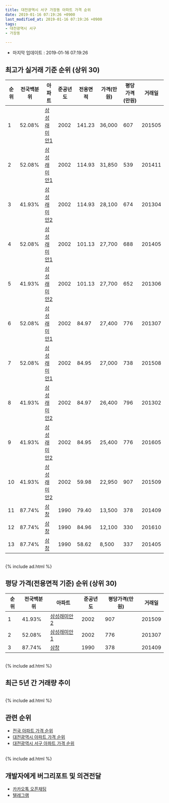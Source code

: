 ```yaml
---
title: 대전광역시 서구 가장동 아파트 가격 순위
date: 2019-01-16 07:19:26 +0900
last_modified_at: 2019-01-16 07:19:26 +0900
tags:
- 대전광역시 서구
- 가장동

---
```


* 마지막 업데이트 : 2019-01-16 07:19:26

## 최고가 실거래 기준 순위 (상위 30)


|순위|전국백분위|아파트|준공년도|전용면적|가격(만원)|평당가격(만원)|거래일|
|---|---|---|---|---|---|---|---|
|1|52.08%|[삼성래미안1](https://search.naver.com/search.naver?query=%EB%8C%80%EC%A0%84%EA%B4%91%EC%97%AD%EC%8B%9C+%EC%84%9C%EA%B5%AC+%EA%B0%80%EC%9E%A5%EB%8F%99+%EC%82%BC%EC%84%B1%EB%9E%98%EB%AF%B8%EC%95%881)|2002|141.23|36,000|607|201505|
|2|52.08%|[삼성래미안1](https://search.naver.com/search.naver?query=%EB%8C%80%EC%A0%84%EA%B4%91%EC%97%AD%EC%8B%9C+%EC%84%9C%EA%B5%AC+%EA%B0%80%EC%9E%A5%EB%8F%99+%EC%82%BC%EC%84%B1%EB%9E%98%EB%AF%B8%EC%95%881)|2002|114.93|31,850|539|201411|
|3|41.93%|[삼성래미안2](https://search.naver.com/search.naver?query=%EB%8C%80%EC%A0%84%EA%B4%91%EC%97%AD%EC%8B%9C+%EC%84%9C%EA%B5%AC+%EA%B0%80%EC%9E%A5%EB%8F%99+%EC%82%BC%EC%84%B1%EB%9E%98%EB%AF%B8%EC%95%882)|2002|114.93|28,100|674|201304|
|4|52.08%|[삼성래미안1](https://search.naver.com/search.naver?query=%EB%8C%80%EC%A0%84%EA%B4%91%EC%97%AD%EC%8B%9C+%EC%84%9C%EA%B5%AC+%EA%B0%80%EC%9E%A5%EB%8F%99+%EC%82%BC%EC%84%B1%EB%9E%98%EB%AF%B8%EC%95%881)|2002|101.13|27,700|688|201405|
|5|41.93%|[삼성래미안2](https://search.naver.com/search.naver?query=%EB%8C%80%EC%A0%84%EA%B4%91%EC%97%AD%EC%8B%9C+%EC%84%9C%EA%B5%AC+%EA%B0%80%EC%9E%A5%EB%8F%99+%EC%82%BC%EC%84%B1%EB%9E%98%EB%AF%B8%EC%95%882)|2002|101.13|27,700|652|201306|
|6|52.08%|[삼성래미안1](https://search.naver.com/search.naver?query=%EB%8C%80%EC%A0%84%EA%B4%91%EC%97%AD%EC%8B%9C+%EC%84%9C%EA%B5%AC+%EA%B0%80%EC%9E%A5%EB%8F%99+%EC%82%BC%EC%84%B1%EB%9E%98%EB%AF%B8%EC%95%881)|2002|84.97|27,400|776|201307|
|7|52.08%|[삼성래미안1](https://search.naver.com/search.naver?query=%EB%8C%80%EC%A0%84%EA%B4%91%EC%97%AD%EC%8B%9C+%EC%84%9C%EA%B5%AC+%EA%B0%80%EC%9E%A5%EB%8F%99+%EC%82%BC%EC%84%B1%EB%9E%98%EB%AF%B8%EC%95%881)|2002|84.95|27,000|738|201508|
|8|41.93%|[삼성래미안2](https://search.naver.com/search.naver?query=%EB%8C%80%EC%A0%84%EA%B4%91%EC%97%AD%EC%8B%9C+%EC%84%9C%EA%B5%AC+%EA%B0%80%EC%9E%A5%EB%8F%99+%EC%82%BC%EC%84%B1%EB%9E%98%EB%AF%B8%EC%95%882)|2002|84.97|26,400|796|201302|
|9|41.93%|[삼성래미안2](https://search.naver.com/search.naver?query=%EB%8C%80%EC%A0%84%EA%B4%91%EC%97%AD%EC%8B%9C+%EC%84%9C%EA%B5%AC+%EA%B0%80%EC%9E%A5%EB%8F%99+%EC%82%BC%EC%84%B1%EB%9E%98%EB%AF%B8%EC%95%882)|2002|84.95|25,400|776|201605|
|10|41.93%|[삼성래미안2](https://search.naver.com/search.naver?query=%EB%8C%80%EC%A0%84%EA%B4%91%EC%97%AD%EC%8B%9C+%EC%84%9C%EA%B5%AC+%EA%B0%80%EC%9E%A5%EB%8F%99+%EC%82%BC%EC%84%B1%EB%9E%98%EB%AF%B8%EC%95%882)|2002|59.98|22,950|907|201509|
|11|87.74%|[삼창](https://search.naver.com/search.naver?query=%EB%8C%80%EC%A0%84%EA%B4%91%EC%97%AD%EC%8B%9C+%EC%84%9C%EA%B5%AC+%EA%B0%80%EC%9E%A5%EB%8F%99+%EC%82%BC%EC%B0%BD)|1990|79.40|13,500|378|201409|
|12|87.74%|[삼창](https://search.naver.com/search.naver?query=%EB%8C%80%EC%A0%84%EA%B4%91%EC%97%AD%EC%8B%9C+%EC%84%9C%EA%B5%AC+%EA%B0%80%EC%9E%A5%EB%8F%99+%EC%82%BC%EC%B0%BD)|1990|84.96|12,100|330|201610|
|13|87.74%|[삼창](https://search.naver.com/search.naver?query=%EB%8C%80%EC%A0%84%EA%B4%91%EC%97%AD%EC%8B%9C+%EC%84%9C%EA%B5%AC+%EA%B0%80%EC%9E%A5%EB%8F%99+%EC%82%BC%EC%B0%BD)|1990|58.62|8,500|337|201405|


<br>
{% include ad.html %}
<br>

## 평당 가격(전용면적 기준) 순위 (상위 30)


|순위|전국백분위|아파트|준공년도|평당가격(만원)|거래일|
|---|---|---|---|---|---|
|1|41.93%|[삼성래미안2](https://search.naver.com/search.naver?query=%EB%8C%80%EC%A0%84%EA%B4%91%EC%97%AD%EC%8B%9C+%EC%84%9C%EA%B5%AC+%EA%B0%80%EC%9E%A5%EB%8F%99+%EC%82%BC%EC%84%B1%EB%9E%98%EB%AF%B8%EC%95%882)|2002|907|201509|
|2|52.08%|[삼성래미안1](https://search.naver.com/search.naver?query=%EB%8C%80%EC%A0%84%EA%B4%91%EC%97%AD%EC%8B%9C+%EC%84%9C%EA%B5%AC+%EA%B0%80%EC%9E%A5%EB%8F%99+%EC%82%BC%EC%84%B1%EB%9E%98%EB%AF%B8%EC%95%881)|2002|776|201307|
|3|87.74%|[삼창](https://search.naver.com/search.naver?query=%EB%8C%80%EC%A0%84%EA%B4%91%EC%97%AD%EC%8B%9C+%EC%84%9C%EA%B5%AC+%EA%B0%80%EC%9E%A5%EB%8F%99+%EC%82%BC%EC%B0%BD)|1990|378|201409|


<br>
{% include ad.html %}
<br>

## 최근 5년 간 거래량 추이


<div style="width:100%;">
    <canvas id="deal_progress" height="250"></canvas>
</div>

<script>
new Chart(document.getElementById("deal_progress"), {
    type: 'line',
    data: {
        labels: ['201401','201402','201403','201404','201405','201406','201407','201408','201409','201410','201411','201412','201501','201502','201503','201504','201505','201506','201507','201508','201509','201510','201511','201512','201601','201602','201603','201604','201605','201606','201607','201608','201609','201610','201611','201612','201701','201702','201703','201704','201705','201706','201707','201708','201709','201710','201711','201712','201801','201802','201803','201804','201805','201806','201807','201808','201809','201810','201811','201812','201901'],
        datasets: [{
            label: '실거래 수',
            pointRadius: 1,
            data: [13, 8, 16, 9, 6, 12, 12, 9, 22, 11, 11, 17, 10, 9, 21, 15, 20, 16, 19, 17, 21, 23, 26, 8, 15, 10, 22, 13, 15, 20, 19, 15, 15, 29, 13, 19, 10, 14, 16, 6, 11, 14, 9, 14, 11, 9, 15, 9, 7, 9, 14, 10, 9, 11, 3, 10, 7, 18, 18, 11, 1],
            borderColor: "rgba(255, 201, 14, 1)",
            backgroundColor: "rgba(255, 201, 14, 0.5)",
            fill: true,
        }]
    },
    options: {
        responsive: true,
        title: {
            display: true,
            text: '5년간 거래량 추이'
        },
        tooltips: {
            mode: 'index',
            intersect: false,
        },
        hover: {
            mode: 'nearest',
            intersect: true
        },
        scales: {
            xAxes: [{
                display: true,
                scaleLabel: {
                    display: true,
                    labelString: '년/월'
                }
            }],
            yAxes: [{
                display: true,
                ticks: {
                    suggestedMin: 0,
                },
                scaleLabel: {
                    display: true,
                    labelString: '실거래 수'
                }
            }]
        }
    }
});

</script>


<br>
{% include ad.html %}
<br>

## 관련 순위

- [전국 아파트 가격 순위](https://inasie.github.io/apt-ranking/전국)
- [대전광역시 아파트 가격 순위](https://inasie.github.io/apt-ranking/대전광역시)
- [대전광역시 서구 아파트 가격 순위](https://inasie.github.io/apt-ranking/대전광역시-서구)


<br>
{% include ad.html %}
<br>

## 개발자에게 버그리포트 및 의견전달

- [카카오톡 오픈채팅](https://open.kakao.com/o/gLJUAP4)
- [텔레그램](https://t.me/inasie)


